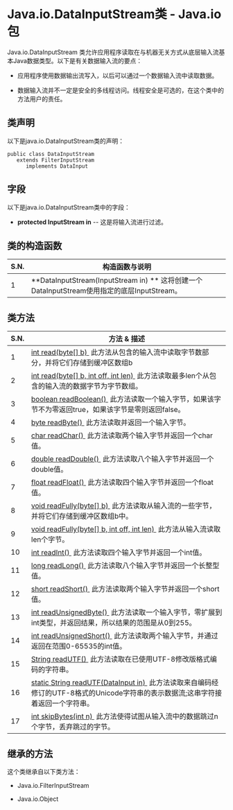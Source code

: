 # Java.io.DataInputStream类 - Java.io包

Java.io.DataInputStream 类允许应用程序读取在与机器无关方式从底层输入流基本Java数据类型。以下是有关数据输入流的要点：

*   应用程序使用数据输出流写入，以后可以通过一个数据输入流中读取数据。

*   数据输入流并不一定是安全的多线程访问。线程安全是可选的，在这个类中的方法用户的责任。

## 类声明

以下是java.io.DataInputStream类的声明：

```
public class DataInputStream
   extends FilterInputStream
      implements DataInput
```

## 字段

以下是java.io.DataInputStream类中的字段：

*   **protected InputStream in** -- 这是将输入流进行过滤。

## 类的构造函数

| S.N. | 构造函数与说明 |
| --- | --- |
| 1 | **DataInputStream(InputStream in) ** 这将创建一个DataInputStream使用指定的底层InputStream。 |

## 类方法

| S.N. | 方法 & 描述 |
| --- | --- |
| 1 | [int read(byte[] b) ](http://www.yiibai.com/java/io/datainputstream_read.html) 此方法从包含的输入流中读取字节数部分，并将它们存储到缓冲区数组b |
| 2 | [int read(byte[] b, int off, int len) ](http://www.yiibai.com/java/io/datainputstream_read_len.html) 此方法读取最多len个从包含的输入流的数据字节为字节数组。 |
| 3 | [boolean readBoolean() ](http://www.yiibai.com/java/io/datainputstream_readboolean.html) 此方法读取一个输入字节，如果该字节不为零返回true，如果该字节是零则返回false。 |
| 4 | [byte readByte() ](http://www.yiibai.com/java/io/datainputstream_readbyte.html) 此方法读取并返回一个输入字节。 |
| 5 | [char readChar() ](http://www.yiibai.com/java/io/datainputstream_raedchar.html) 此方法读取两个输入字节并返回一个char值。 |
| 6 | [double readDouble() ](http://www.yiibai.com/java/io/datainputstream_readdouble.html) 此方法读取八个输入字节并返回一个double值。 |
| 7 | [float readFloat() ](http://www.yiibai.com/java/io/datainputstream_readfloat.html) 此方法读取四个输入字节并返回一个float值。 |
| 8 | [void readFully(byte[] b) ](http://www.yiibai.com/java/io/datainputstream_readfully.html) 此方法读取从输入流的一些字节，并将它们存储到缓冲区数组b中。 |
| 9 | [void readFully(byte[] b, int off, int len) ](http://www.yiibai.com/java/io/datainputstream_readfully_len.html) 此方法从输入流读取len个字节。 |
| 10 | [int readInt() ](http://www.yiibai.com/java/io/datainputstream_readint.html) 此方法读取四个输入字节并返回一个int值。 |
| 11 | [long readLong() ](http://www.yiibai.com/java/io/datainputstream_readlong.html) 此方法读取八个输入字节并返回一个长整型值。 |
| 12 | [short readShort() ](http://www.yiibai.com/java/io/datainputstream_readshort.html) 此方法读取两个输入字节并返回一个short值。 |
| 13 | [int readUnsignedByte() ](http://www.yiibai.com/java/io/datainputstream_readunsignedbyte.html) 此方法读取一个输入字节，零扩展到int类型，并返回结果，所以结果的范围是从0到255。 |
| 14 | [int readUnsignedShort() ](http://www.yiibai.com/java/io/datainputstream_readunsignedshort.html) 此方法读取两个输入字节，并通过返回在范围0-65535的int值。 |
| 15 | [String readUTF() ](http://www.yiibai.com/java/io/datainputstream_readutf.html) 此方法读取在已使用UTF-8修改版格式编码的字符串。 |
| 16 | [static String readUTF(DataInput in) ](http://www.yiibai.com/java/io/datainputstream_readutf_in.html) 此方法读取来自编码经修订的UTF-8格式的Unicode字符串的表示数据流;这串字符接着返回一个字符串。 |
| 17 | [int skipBytes(int n) ](http://www.yiibai.com/java/io/datainputstream_skipbytes.html) 此方法使得试图从输入流中的数据跳过n个字节，丢弃跳过的字节。 |

## 继承的方法

这个类继承自以下类方法：

*   Java.io.FilterInputStream

*   Java.io.Object
